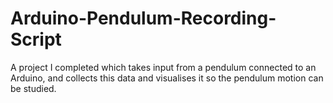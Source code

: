 # Arduino-Pendulum-Recording-Script
A project I completed which takes input from a pendulum connected to an Arduino, and collects this data and visualises it so the pendulum motion can be studied.


